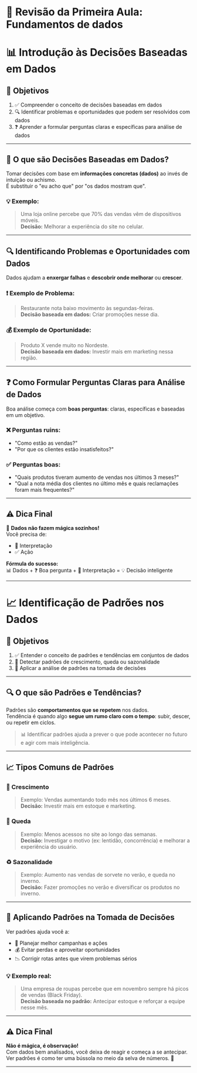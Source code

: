 # 🤖 Revisão da Primeira Aula: Fundamentos de dados

# 📊 Introdução às Decisões Baseadas em Dados

## 🎯 Objetivos
1. ✅ Compreender o conceito de decisões baseadas em dados  
2. 🔍 Identificar problemas e oportunidades que podem ser resolvidos com dados  
3. ❓ Aprender a formular perguntas claras e específicas para análise de dados  

---

## 🧠 O que são Decisões Baseadas em Dados?

Tomar decisões com base em **informações concretas (dados)** ao invés de intuição ou achismo.  
É substituir o "eu acho que" por "os dados mostram que".

### 💡 Exemplo:
> Uma loja online percebe que 70% das vendas vêm de dispositivos móveis.  
> **Decisão:** Melhorar a experiência do site no celular.

---

## 🔍 Identificando Problemas e Oportunidades com Dados

Dados ajudam a **enxergar falhas** e **descobrir onde melhorar** ou **crescer**.

### ❗ Exemplo de Problema:
> Restaurante nota baixo movimento às segundas-feiras.  
> **Decisão baseada em dados:** Criar promoções nesse dia.

### 💰 Exemplo de Oportunidade:
> Produto X vende muito no Nordeste.  
> **Decisão baseada em dados:** Investir mais em marketing nessa região.

---

## ❓ Como Formular Perguntas Claras para Análise de Dados

Boa análise começa com **boas perguntas**: claras, específicas e baseadas em um objetivo.

### ❌ Perguntas ruins:
- "Como estão as vendas?"
- "Por que os clientes estão insatisfeitos?"

### ✅ Perguntas boas:
- "Quais produtos tiveram aumento de vendas nos últimos 3 meses?"
- "Qual a nota média dos clientes no último mês e quais reclamações foram mais frequentes?"

---

## ⚠️ Dica Final

📌 **Dados não fazem mágica sozinhos!**  
Você precisa de:
- 🧠 Interpretação
- ✅ Ação

**Fórmula do sucesso:**  
📊 Dados + ❓ Boa pergunta + 🔎 Interpretação = 💡 Decisão inteligente

---

# 📈 Identificação de Padrões nos Dados

## 🎯 Objetivos
1. ✅ Entender o conceito de padrões e tendências em conjuntos de dados  
2. 🔎 Detectar padrões de crescimento, queda ou sazonalidade  
3. 🧠 Aplicar a análise de padrões na tomada de decisões  

---

## 🔍 O que são Padrões e Tendências?

Padrões são **comportamentos que se repetem** nos dados.  
Tendência é quando algo **segue um rumo claro com o tempo**: subir, descer, ou repetir em ciclos.

> 📊 Identificar padrões ajuda a prever o que pode acontecer no futuro e agir com mais inteligência.

---

## 📈 Tipos Comuns de Padrões

### 🔼 Crescimento
> Exemplo: Vendas aumentando todo mês nos últimos 6 meses.  
> **Decisão:** Investir mais em estoque e marketing.

### 🔽 Queda
> Exemplo: Menos acessos no site ao longo das semanas.  
> **Decisão:** Investigar o motivo (ex: lentidão, concorrência) e melhorar a experiência do usuário.

### ♻️ Sazonalidade
> Exemplo: Aumento nas vendas de sorvete no verão, e queda no inverno.  
> **Decisão:** Fazer promoções no verão e diversificar os produtos no inverno.

---

## 🧠 Aplicando Padrões na Tomada de Decisões

Ver padrões ajuda você a:
- 📅 Planejar melhor campanhas e ações
- 💰 Evitar perdas e aproveitar oportunidades
- 📉 Corrigir rotas antes que virem problemas sérios

### 💡 Exemplo real:
> Uma empresa de roupas percebe que em novembro sempre há picos de vendas (Black Friday).  
> **Decisão baseada no padrão:** Antecipar estoque e reforçar a equipe nesse mês.

---

## ⚠️ Dica Final

**Não é mágica, é observação!**  
Com dados bem analisados, você deixa de reagir e começa a se antecipar.  
Ver padrões é como ter uma bússola no meio da selva de números. 🧭

---
